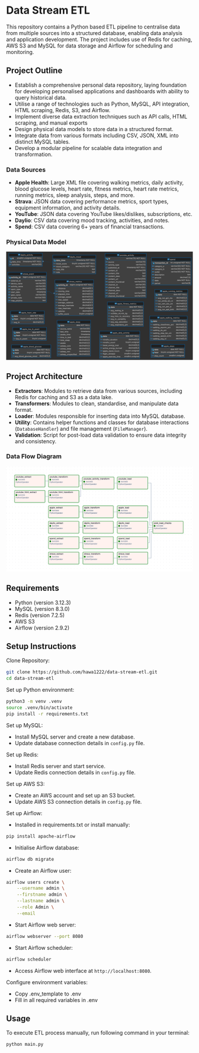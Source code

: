 # Data Stream ETL

This repository contains a Python based ETL pipeline to centralise data from multiple sources into a structured database, enabling data analysis and application development. The project includes use of Redis for caching, AWS S3 and MySQL for data storage and Airflow for scheduling and monitoring.

## Project Outline

- Establish a comprehensive personal data repository, laying foundation for developing personalised applications and dashboards with ability to query historical data.
- Utilise a range of technologies such as Python, MySQL, API integration, HTML scraping, Redis, S3, and Airflow.
- Implement diverse data extraction techniques such as API calls, HTML scraping, and manual exports
- Design physical data models to store data in a structured format.
- Integrate data from various formats including CSV, JSON, XML into distinct MySQL tables.
- Develop a modular pipeline for scalable data integration and transformation.

### Data Sources

- **Apple Health**: Large XML file covering walking metrics, daily activity, blood glucose levels, heart rate, fitness metrics, heart rate metrics, running metrics, sleep analysis, steps, and more.
- **Strava**: JSON data covering performance metrics, sport types, equipment information, and activity details.
- **YouTube**: JSON data covering YouTube likes/dislikes, subscriptions, etc.
- **Daylio**: CSV data covering mood tracking, activities, and notes.
- **Spend**: CSV data covering 6+ years of financial transactions.

### Physical Data Model

![MySQL Schema Diagram](./diagrams/schema.png)

## Project Architecture

- **Extractors**: Modules to retrieve data from various sources, including Redis for caching and S3 as a data lake.
- **Transformers**: Modules to clean, standardise, and manipulate data format.
- **Loader**: Modules responsible for inserting data into MySQL database.
- **Utility**: Contains helper functions and classes for database interactions (`DatabaseHandler`) and file management (`FileManager`).
- **Validation**: Script for post-load data validation to ensure data integrity and consistency.

### Data Flow Diagram

![Airflow Dag Diagram](./diagrams/etl_dag.png)

## Requirements

- Python (version 3.12.3)
- MySQL (version 8.3.0)
- Redis (version 7.2.5)
- AWS S3
- Airflow (version 2.9.2)

## Setup Instructions

Clone Repository:

```bash
git clone https://github.com/hawa1222/data-stream-etl.git
cd data-stream-etl
```

Set up Python environment:

``` bash
python3 -m venv .venv
source .venv/bin/activate
pip install -r requirements.txt
```

Set up MySQL:

- Install MySQL server and create a new database.
- Update database connection details in `config.py` file.

Set up Redis:

- Install Redis server and start service.
- Update Redis connection details in `config.py` file.

Set up AWS S3:

- Create an AWS account and set up an S3 bucket.
- Update AWS S3 connection details in `config.py` file.

Set up Airflow:

- Installed in requirements.txt or install manually:

``` bash
pip install apache-airflow
```

- Initialise Airflow database:

``` bash
airflow db migrate
```

- Create an Airflow user:

``` bash
airflow users create \
    --username admin \
    --firstname admin \
    --lastname admin \
    --role Admin \
    --email
```

- Start Airflow web server:

``` bash
airflow webserver --port 8080
```

- Start Airflow scheduler:

``` bash
airflow scheduler
```

- Access Airflow web interface at `http://localhost:8080`.

Configure environment variables:

- Copy .env_template to .env
- Fill in all required variables in .env

## Usage

To execute ETL process manually, run following command in your terminal:

```bash
python main.py
```
